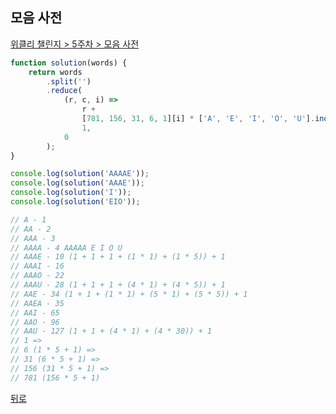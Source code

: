 ## 모음 사전

[위클리 챌린지 > 5주차 > 모음 사전](https://programmers.co.kr/learn/courses/30/lessons/84512)

``` js
function solution(words) {
    return words
        .split('')
        .reduce(
            (r, c, i) =>
                r +
                [781, 156, 31, 6, 1][i] * ['A', 'E', 'I', 'O', 'U'].indexOf(c) +
                1,
            0
        );
}

console.log(solution('AAAAE'));
console.log(solution('AAAE'));
console.log(solution('I'));
console.log(solution('EIO'));

// A - 1
// AA - 2
// AAA - 3
// AAAA - 4 AAAAA E I O U
// AAAE - 10 (1 + 1 + 1 + (1 * 1) + (1 * 5)) + 1
// AAAI - 16
// AAAO - 22
// AAAU - 28 (1 + 1 + 1 + (4 * 1) + (4 * 5)) + 1
// AAE - 34 (1 + 1 + (1 * 1) + (5 * 1) + (5 * 5)) + 1
// AAEA - 35
// AAI - 65
// AAO - 96
// AAU - 127 (1 + 1 + (4 * 1) + (4 * 30)) + 1
// 1 =>
// 6 (1 * 5 + 1) =>
// 31 (6 * 5 + 1) =>
// 156 (31 * 5 + 1) =>
// 781 (156 * 5 + 1)
```

[뒤로](https://github.com/SeongYongLee/TIL/tree/main/AlgorithmProgrammers)